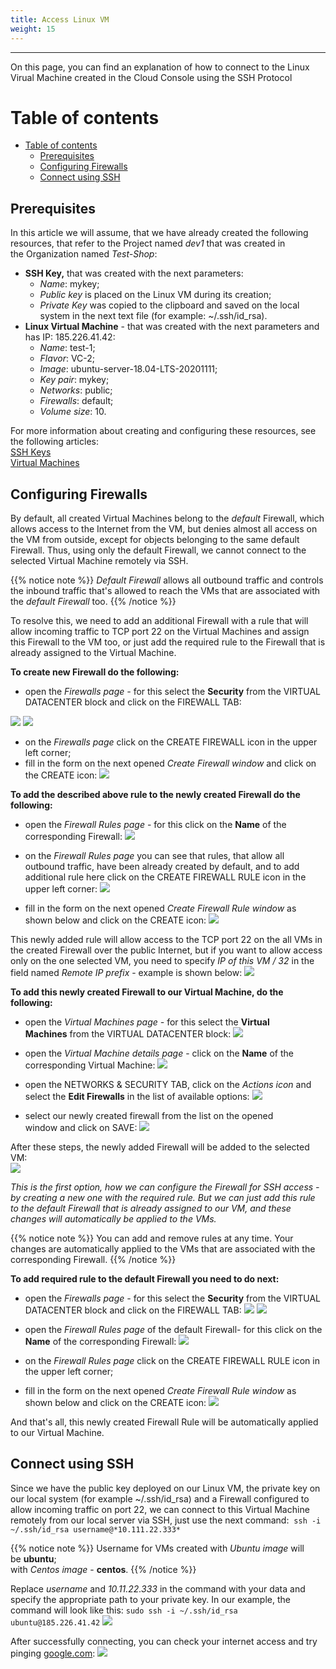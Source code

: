 ```yaml
---
title: Access Linux VM
weight: 15
---
```

___
On this page, you can find an explanation of how to connect to the Linux Virual Machine created in the Cloud Console using the SSH Protocol

# Table of contents
- [Table of contents](#table-of-contents)
  - [Prerequisites](#prerequisites)
  - [Configuring Firewalls](#configuring-firewalls)
  - [Connect using SSH](#connect-using-ssh)

## Prerequisites
In this article we will assume, that we have already created the following resources, that refer to the Project named *dev1* that was created in the Organization named *Test-Shop*:
- **SSH Key,** that was created with the next parameters:
  - *Name*: mykey;
  - *Public key* is placed on the Linux VM during its creation;
  - *Private Key* was copied to the clipboard and saved on the local system in the next text file (for example: ~/.ssh/id_rsa).
- **Linux Virtual Machine** - that was created with the next parameters and has IP: 185.226.41.42:
  - *Name*: test-1;
  - *Flavor*: VC-2;
  - *Image*: ubuntu-server-18.04-LTS-20201111;
  - *Key pair*: mykey;
  - *Networks*: public;
  - *Firewalls*: default;
  - *Volume size*: 10.

For more information about creating and configuring these resources, see the following articles:  
[SSH Keys](https://docs.ventuscloud.eu/products/security/ssh-keys/)        
[Virtual Machines](https://docs.ventuscloud.eu/products/compute/virtual-machines/)   

## Configuring Firewalls
By default, all created Virtual Machines belong to the *default* Firewall, which allows access to the Internet from the VM, but denies almost all access on the VM from outside, except for objects belonging to the same default Firewall. Thus, using only the default Firewall, we cannot connect to the selected Virtual Machine remotely via SSH.

{{% notice note %}}
*Default* *Firewall* allows all outbound traffic and controls the inbound traffic that's allowed to reach the VMs that are associated with the *default* *Firewall* too.
{{% /notice %}} 

To resolve this, we need to add an additional Firewall with a rule that will allow incoming traffic to TCP port 22 on the Virtual Machines and assign this Firewall to the VM too, or just add the required rule to the Firewall that is already assigned to the Virtual Machine. 

**To create new Firewall do the following:**
- open the *Firewalls page -* for this select the **Security** from the VIRTUAL DATACENTER block and click on the FIREWALL TAB:

![](../../../assets/images/conn-lin/1.png?classes=border,shadow)
![](../../../assets/images/conn-lin/2.png?classes=border,shadow)

- on the *Firewalls page* click on the CREATE FIREWALL icon in the upper left corner;
- fill in the form on the next opened *Create Firewall window* and click on the CREATE icon:
![](../../../assets/images/conn-lin/3.png?classes=border,shadow)

**To add the described above rule to the newly created Firewall do the following:** 
- open the *Firewall Rules page* - for this click on the **Name** of the corresponding Firewall:
![](../../../assets/images/conn-lin/4.png?classes=border,shadow)

- on the *Firewall Rules page* you can see that rules, that allow all outbound traffic, have been already created by default, and to add additional rule here click on the CREATE FIREWALL RULE icon in the upper left corner:
![](../../../assets/images/conn-lin/16.png?classes=border,shadow)

- fill in the form on the next opened *Create Firewall Rule window* as shown below and click on the CREATE icon:
![](../../../assets/images/conn-lin/5.png?classes=border,shadow)

This newly added rule will allow access to the TCP port 22 on the all VMs in the created Firewall over the public Internet, but if you want to allow access only on the one selected VM, you need to specify *IP of this VM / 32* in the field named *Remote IP prefix* - example is shown below:
![](../../../assets/images/conn-lin/6.png?classes=border,shadow)

**To add this newly created Firewall to our Virtual Machine, do the following:**
- open the *Virtual Machines page -* for this select the **Virtual Machines** from the VIRTUAL DATACENTER block:
![](../../../assets/images/conn-lin/7.png?classes=border,shadow)

- open the *Virtual Machine details page* - click on the **Name** of the corresponding Virtual Machine:
![](../../../assets/images/fw/0.png?classes=border,shadow)

- open the NETWORKS & SECURITY TAB, click on the *Actions icon* and select the **Edit Firewalls** in the list of available options:
![](../../../assets/images/conn-lin/23.1.png?classes=border,shadow)

- select our newly created firewall from the list on the opened window and click on SAVE:
![](../../../assets/images/conn-lin/24.1.60.png?classes=border,shadow)

After these steps, the newly added Firewall will be added to the selected VM:  
![](../../../assets/images/fw/14.png?classes=border,shadow)  

*This is the first option, how we can configure the Firewall for SSH access - by creating a new one with the required rule. But we can just add this rule to the default Firewall that is already assigned to our VM, and these changes will automatically be applied to the VMs.* 

{{% notice note %}}
You can add and remove rules at any time. Your changes are automatically applied to the VMs that are associated with the corresponding Firewall.
{{% /notice %}}  

**To add required rule to the default Firewall you need to do next:**
- open the *Firewalls page -* for this select the **Security** from the VIRTUAL DATACENTER block and click on the FIREWALL TAB:
![](../../../assets/images/conn-lin/1.png?classes=border,shadow)
![](../../../assets/images/conn-lin/11.png?classes=border,shadow)

- open the *Firewall Rules page* of the default Firewall- for this click on the **Name** of the corresponding Firewall:
![](../../../assets/images/conn-lin/12.png?classes=border,shadow)

- on the *Firewall Rules page* click on the CREATE FIREWALL RULE icon in the upper left corner;
- fill in the form on the next opened *Create Firewall Rule window* as shown below  and click on the CREATE icon:
![](../../../assets/images/conn-lin/5.png?classes=border,shadow)

And that's all, this newly created Firewall Rule will be automatically applied to our Virtual Machine.

## Connect using SSH
Since we have the public key deployed on our Linux VM, the private key on our local system (for example ~/.ssh/id_rsa) and a Firewall configured to allow incoming traffic on port 22, we can connect to this Virtual Machine remotely from our local server via SSH, just use the next command: 
`ssh -i ~/.ssh/id_rsa username@*10.111.22.333*`

{{% notice note %}}
Username for VMs created with *Ubuntu image* will be **ubuntu**;   
with *Centos image* - **centos**.
{{% /notice %}} 

Replace *username* and *10.11.22.333* in the command with your data and specify the appropriate path to your private key. In our example, the command will look like this:
`sudo ssh -i ~/.ssh/id_rsa ubuntu@185.226.41.42`
![](../../../assets/images/conn-lin/13.png?classes=border,shadow)

After successfully connecting, you can check your internet access and try pinging [google.com](http://google.com/):
![](../../../assets/images/conn-lin/14.png?classes=border,shadow)
